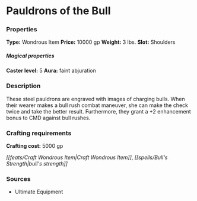 ﻿---
Title: "Pauldrons of the Bull"
Type: "Wondrous Item"
Price: "10000 gp"
Weight: "3 lbs."
Slot: "Shoulders"
Caster level: "5"
Aura: "faint abjuration"
Description: |
  "These steel pauldrons are engraved with images of charging bulls. When their wearer makes a bull rush combat maneuver, she can make the check twice and take the better result. Furthermore, they grant a +2 enhancement bonus to CMD against bull rushes."
Crafting cost: "5000 gp"
Sources: "['Ultimate Equipment']"
---

# Pauldrons of the Bull

### Properties

**Type:** Wondrous Item **Price:** 10000 gp **Weight:** 3 lbs. **Slot:** Shoulders

##### Magical properties

**Caster level:** 5 **Aura:** faint abjuration

### Description

These steel pauldrons are engraved with images of charging bulls. When their wearer makes a bull rush combat maneuver, she can make the check twice and take the better result. Furthermore, they grant a +2 enhancement bonus to CMD against bull rushes.

### Crafting requirements

**Crafting cost:** 5000 gp

_[[feats/Craft Wondrous Item|Craft Wondrous Item]]_, _[[spells/Bull's Strength|bull's strength]]_

### Sources

* Ultimate Equipment